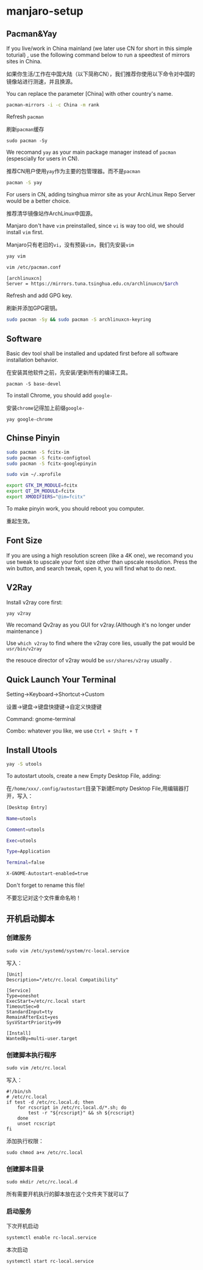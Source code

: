 # manjaro-setup

## Pacman&Yay

If you live/work in China mainland (we later use CN for short in this simple toturial) , use the following command below  to run a speedtest of mirrors sites in China. 

如果你生活/工作在中国大陆（以下简称CN），我们推荐你使用以下命令对中国的镜像站进行测速，并且换源。

You can replace the parameter [China] with other country's name.

```bash
pacman-mirrors -i -c China -m rank
```



Refresh `pacman`

刷新`pacman`缓存

```
sudo pacman -Sy
```



We recomand `yay` as your main package manager instead of `pacman` (espescially for users in CN).

推荐CN用户使用`yay`作为主要的包管理器。而不是`pacman`

```bash
pacman -S yay
```



For users in CN, adding tsinghua mirror site as your ArchLinux Repo Server would be a better choice.

推荐清华镜像站作ArchLinux中国源。

Manjaro don't have `vim` preinstalled, since `vi` is way too old, we should install `vim` first.

Manjaro只有老旧的`vi`，没有预装`vim`，我们先安装`vim`

```bash
yay vim
```

```bash
vim /etc/pacman.conf
```

```bash
[archlinuxcn]
Server = https://mirrors.tuna.tsinghua.edu.cn/archlinuxcn/$arch
```



Refresh and add GPG key.

刷新并添加GPG密钥。

```bash
sudo pacman -Sy && sudo pacman -S archlinuxcn-keyring
```



## Software

Basic dev tool shall be installed and updated first before all software installation behavior.

在安装其他软件之前，先安装/更新所有的编译工具。

```
pacman -S base-devel
```



To install Chrome, you should add `google-` 

安装`chrome`记得加上前缀`google-`

```
yay google-chrome
```



## Chinse Pinyin

```bash
sudo pacman -S fcitx-im
sudo pacman -S fcitx-configtool
sudo pacman -S fcitx-googlepinyin
```

```bash
sudo vim ~/.xprofile
```

```bash
export GTK_IM_MODULE=fcitx
export QT_IM_MODULE=fcitx
export XMODIFIERS="@im=fcitx"
```

To make pinyin work, you should reboot you computer.

重起生效。



## Font Size

If you are using a high resolution screen (like a 4K one),  we recomand you use tweak to upscale your font size other than upscale resolution. Press the win button, and search tweak, open it, you will find what to do next.



## V2Ray

Install v2ray core first:

```bash
yay v2ray
```



We recomand Qv2ray as you GUI for v2ray.(Although it's no longer under maintenance )

Use `which v2ray` to find where the v2ray core lies, usually the pat would be `usr/bin/v2ray`

the resouce director of v2ray would be `usr/shares/v2ray` usually .



## Quick Launch Your Terminal

Setting->Keyboard->Shortcut->Custom

设置->键盘->键盘快捷键->自定义快捷键



Command: gnome-terminal

Combo: whatever you like, we use `Ctrl + Shift + T`



## Install Utools

```bash
yay -S utools
```



To autostart utools, create a new Empty Desktop File, adding:

在`/home/xxx/.config/autostart`目录下新建Empty Desktop File,用编辑器打开，写入：

```bash
[Desktop Entry]

Name=utools

Comment=utools

Exec=utools

Type=Application

Terminal=false

X-GNOME-Autostart-enabled=true
```

Don't forget to rename this file!

不要忘记对这个文件重命名哟！


## 开机启动脚本
### 创建服务
```
sudo vim /etc/systemd/system/rc-local.service
```
写入：
```
[Unit]
Description="/etc/rc.local Compatibility" 

[Service]
Type=oneshot
ExecStart=/etc/rc.local start
TimeoutSec=0
StandardInput=tty
RemainAfterExit=yes
SysVStartPriority=99

[Install]
WantedBy=multi-user.target
```
### 创建脚本执行程序

```
sudo vim /etc/rc.local
```
写入：
```
#!/bin/sh
# /etc/rc.local
if test -d /etc/rc.local.d; then
    for rcscript in /etc/rc.local.d/*.sh; do
        test -r "${rcscript}" && sh ${rcscript}
    done
    unset rcscript
fi
```
添加执行权限：
```
sudo chmod a+x /etc/rc.local
```
### 创建脚本目录
```
sudo mkdir /etc/rc.local.d
```

所有需要开机执行的脚本放在这个文件夹下就可以了

### 启动服务
下次开机启动
```
systemctl enable rc-local.service
```
本次启动
```
systemctl start rc-local.service
```








